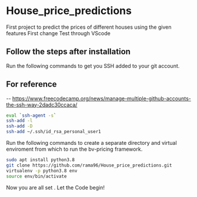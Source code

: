 # House_price_predictions
First project to predict the prices of different houses using the given features
First change
Test through VScode 

## Follow the steps after installation

Run the following commands to get you SSH added to your git account. 

## For reference 
-- https://www.freecodecamp.org/news/manage-multiple-github-accounts-the-ssh-way-2dadc30ccaca/


```bash
eval `ssh-agent -s`
ssh-add -l
ssh-add -D
ssh-add ~/.ssh/id_rsa_personal_user1
```

Run the following commands to create a separate directory and virtual enviroment from which to run the bv-pricing framework.

```bash
sudo apt install python3.8
git clone https://github.com/rama96/House_price_predictions.git
virtualenv -p python3.8 env
source env/bin/activate
```

Now you are all set . Let the Code begin! 

